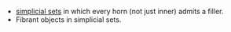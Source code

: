 - [simplicial sets](simplicial%20set.md) in which every horn (not just inner) admits a filler.
- Fibrant objects in simplicial sets.